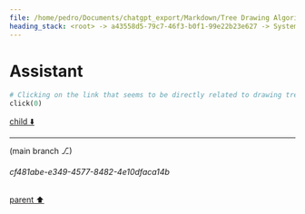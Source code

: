 ```yaml
---
file: /home/pedro/Documents/chatgpt_export/Markdown/Tree Drawing Algorithm Search.md
heading_stack: <root> -> a43558d5-79c7-46f3-b0f1-99e22b23e627 -> System -> 33a42fa2-b0b3-46e8-9bf2-85d30cb3a9c5 -> System -> aaa27982-f850-4f45-aae3-545df85f2ca8 -> User -> 46d6fb60-ab9d-4b86-ae8a-0855fecfae6f -> Assistant -> 0a675ec5-e45e-4ab5-8544-bc576ac53d73 -> Tool -> 3a25386a-2ad6-4da1-ae93-16ab6e3d9c51 -> Assistant
---
```

# Assistant

```python
# Clicking on the link that seems to be directly related to drawing trees and has been discussed on Hacker News.
click(0)
```

[child ⬇️](#cf481abe-e349-4577-8482-4e10dfaca14b)

---

(main branch ⎇)
###### cf481abe-e349-4577-8482-4e10dfaca14b
[parent ⬆️](#3a25386a-2ad6-4da1-ae93-16ab6e3d9c51)
